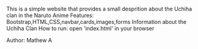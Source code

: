 This is a simple website that provides a small desprition about the Uchiha clan in the Naruto Anime
Features: Bootstrap,HTML,CSS,navbar,cards,images,forms
Information about the Uchiha Clan
How to run:
open 'index.html' in your browser

Author:
Mathew A